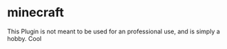 # minecraft
This Plugin is not meant to be used for an professional use, and is simply a hobby. Cool
